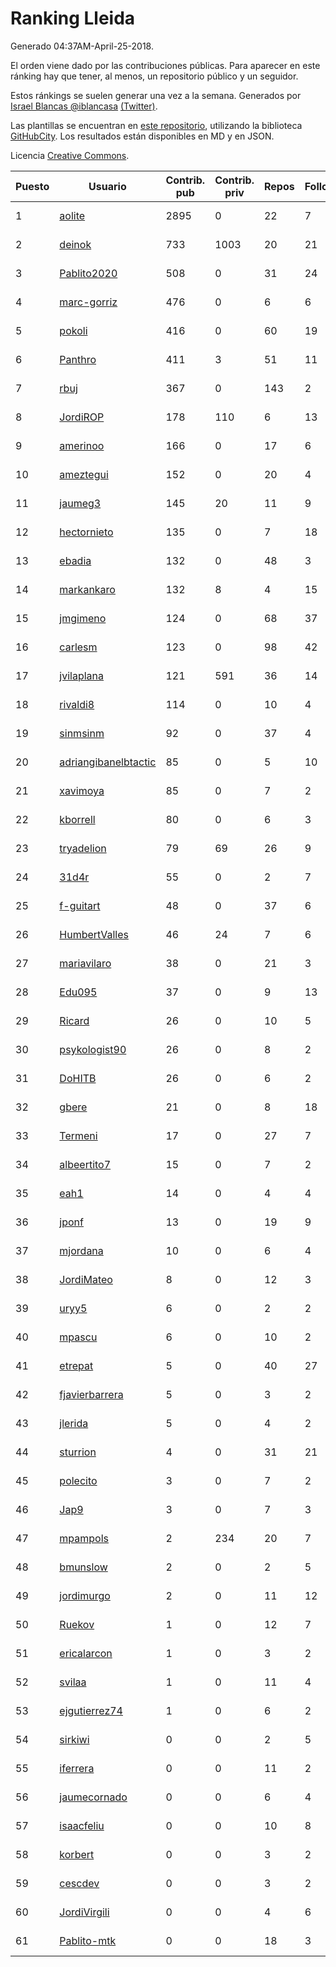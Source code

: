 # Ranking Lleida

Generado 04:37AM-April-25-2018.

El orden viene dado por las contribuciones públicas. Para aparecer en este ránking hay que tener, al menos, un repositorio público y un seguidor.

Estos ránkings se suelen generar una vez a la semana. Generados por [Israel Blancas @iblancasa](https://github.com/iblancasa/) [(Twitter)](https://twitter.com/iblancasa).

Las plantillas se encuentran en [este repositorio](https://github.com/iblancasa/GH-Spanish-Ranking), utilizando la biblioteca [GitHubCity](https://github.com/iblancasa/GitHubCity). Los resultados están disponibles en MD y en JSON.

Licencia [Creative Commons](https://creativecommons.org/licenses/by/4.0/).

| Puesto   |  Usuario  | Contrib. pub | Contrib. priv |Repos| Followers | Desde |  Avatar  |
|----------|-----------|--------------|---------------|-----|-----------|-------|----------|
|1|[aolite](https://github.com/aolite)|2895|0|22|7|2013-06-03|![aolite](https://avatars0.githubusercontent.com/u/4601466)|
|2|[deinok](https://github.com/deinok)|733|1003|20|21|2014-02-04|![deinok](https://avatars2.githubusercontent.com/u/6586053)|
|3|[Pablito2020](https://github.com/Pablito2020)|508|0|31|24|2016-04-24|![Pablito2020](https://avatars0.githubusercontent.com/u/18640261)|
|4|[marc-gorriz](https://github.com/marc-gorriz)|476|0|6|6|2016-06-02|![marc-gorriz](https://avatars1.githubusercontent.com/u/19705023)|
|5|[pokoli](https://github.com/pokoli)|416|0|60|19|2011-10-30|![pokoli](https://avatars0.githubusercontent.com/u/1160726)|
|6|[Panthro](https://github.com/Panthro)|411|3|51|11|2012-03-22|![Panthro](https://avatars3.githubusercontent.com/u/1565421)|
|7|[rbuj](https://github.com/rbuj)|367|0|143|2|2014-12-12|![rbuj](https://avatars2.githubusercontent.com/u/10171411)|
|8|[JordiROP](https://github.com/JordiROP)|178|110|6|13|2016-02-08|![JordiROP](https://avatars1.githubusercontent.com/u/17128072)|
|9|[amerinoo](https://github.com/amerinoo)|166|0|17|6|2015-02-16|![amerinoo](https://avatars0.githubusercontent.com/u/11027833)|
|10|[ameztegui](https://github.com/ameztegui)|152|0|20|4|2014-07-02|![ameztegui](https://avatars2.githubusercontent.com/u/8050937)|
|11|[jaumeg3](https://github.com/jaumeg3)|145|20|11|9|2016-07-14|![jaumeg3](https://avatars1.githubusercontent.com/u/20457801)|
|12|[hectornieto](https://github.com/hectornieto)|135|0|7|18|2014-04-15|![hectornieto](https://avatars0.githubusercontent.com/u/7302862)|
|13|[ebadia](https://github.com/ebadia)|132|0|48|3|2009-12-08|![ebadia](https://avatars3.githubusercontent.com/u/164689)|
|14|[markankaro](https://github.com/markankaro)|132|8|4|15|2017-05-24|![markankaro](https://avatars3.githubusercontent.com/u/28937427)|
|15|[jmgimeno](https://github.com/jmgimeno)|124|0|68|37|2011-04-08|![jmgimeno](https://avatars2.githubusercontent.com/u/718396)|
|16|[carlesm](https://github.com/carlesm)|123|0|98|42|2008-05-01|![carlesm](https://avatars3.githubusercontent.com/u/9011)|
|17|[jvilaplana](https://github.com/jvilaplana)|121|591|36|14|2011-04-15|![jvilaplana](https://avatars3.githubusercontent.com/u/732164)|
|18|[rivaldi8](https://github.com/rivaldi8)|114|0|10|4|2011-11-11|![rivaldi8](https://avatars1.githubusercontent.com/u/1187977)|
|19|[sinmsinm](https://github.com/sinmsinm)|92|0|37|4|2012-05-16|![sinmsinm](https://avatars1.githubusercontent.com/u/1745437)|
|20|[adriangibanelbtactic](https://github.com/adriangibanelbtactic)|85|0|5|10|2012-01-15|![adriangibanelbtactic](https://avatars1.githubusercontent.com/u/1331363)|
|21|[xavimoya](https://github.com/xavimoya)|85|0|7|2|2014-11-25|![xavimoya](https://avatars3.githubusercontent.com/u/9944686)|
|22|[kborrell](https://github.com/kborrell)|80|0|6|3|2015-02-17|![kborrell](https://avatars2.githubusercontent.com/u/11043037)|
|23|[tryadelion](https://github.com/tryadelion)|79|69|26|9|2013-03-05|![tryadelion](https://avatars2.githubusercontent.com/u/3778474)|
|24|[31d4r](https://github.com/31d4r)|55|0|2|7|2017-08-12|![31d4r](https://avatars1.githubusercontent.com/u/30953857)|
|25|[f-guitart](https://github.com/f-guitart)|48|0|37|6|2014-03-09|![f-guitart](https://avatars3.githubusercontent.com/u/6899142)|
|26|[HumbertValles](https://github.com/HumbertValles)|46|24|7|6|2017-02-13|![HumbertValles](https://avatars2.githubusercontent.com/u/25740901)|
|27|[mariavilaro](https://github.com/mariavilaro)|38|0|21|3|2015-01-13|![mariavilaro](https://avatars1.githubusercontent.com/u/10522884)|
|28|[Edu095](https://github.com/Edu095)|37|0|9|13|2015-04-07|![Edu095](https://avatars3.githubusercontent.com/u/11843087)|
|29|[Ricard](https://github.com/Ricard)|26|0|10|5|2009-12-13|![Ricard](https://avatars3.githubusercontent.com/u/167117)|
|30|[psykologist90](https://github.com/psykologist90)|26|0|8|2|2013-09-05|![psykologist90](https://avatars2.githubusercontent.com/u/5389123)|
|31|[DoHITB](https://github.com/DoHITB)|26|0|6|2|2016-01-19|![DoHITB](https://avatars1.githubusercontent.com/u/16784764)|
|32|[gbere](https://github.com/gbere)|21|0|8|18|2012-01-13|![gbere](https://avatars0.githubusercontent.com/u/1327334)|
|33|[Termeni](https://github.com/Termeni)|17|0|27|7|2014-03-10|![Termeni](https://avatars1.githubusercontent.com/u/6905912)|
|34|[albeertito7](https://github.com/albeertito7)|15|0|7|2|2017-02-13|![albeertito7](https://avatars1.githubusercontent.com/u/25740911)|
|35|[eah1](https://github.com/eah1)|14|0|4|4|2015-02-17|![eah1](https://avatars3.githubusercontent.com/u/11043022)|
|36|[jponf](https://github.com/jponf)|13|0|19|9|2013-03-13|![jponf](https://avatars2.githubusercontent.com/u/3852560)|
|37|[mjordana](https://github.com/mjordana)|10|0|6|4|2014-11-19|![mjordana](https://avatars1.githubusercontent.com/u/9840099)|
|38|[JordiMateo](https://github.com/JordiMateo)|8|0|12|3|2016-03-10|![JordiMateo](https://avatars3.githubusercontent.com/u/17766957)|
|39|[uryy5](https://github.com/uryy5)|6|0|2|2|2014-10-07|![uryy5](https://avatars1.githubusercontent.com/u/9052385)|
|40|[mpascu](https://github.com/mpascu)|6|0|10|2|2015-02-12|![mpascu](https://avatars3.githubusercontent.com/u/10977699)|
|41|[etrepat](https://github.com/etrepat)|5|0|40|27|2009-11-04|![etrepat](https://avatars0.githubusercontent.com/u/148851)|
|42|[fjavierbarrera](https://github.com/fjavierbarrera)|5|0|3|2|2014-12-16|![fjavierbarrera](https://avatars1.githubusercontent.com/u/10211156)|
|43|[jlerida](https://github.com/jlerida)|5|0|4|2|2015-05-12|![jlerida](https://avatars1.githubusercontent.com/u/12414567)|
|44|[sturrion](https://github.com/sturrion)|4|0|31|21|2013-08-23|![sturrion](https://avatars3.githubusercontent.com/u/5296219)|
|45|[polecito](https://github.com/polecito)|3|0|7|2|2013-07-30|![polecito](https://avatars1.githubusercontent.com/u/5122186)|
|46|[Jap9](https://github.com/Jap9)|3|0|7|3|2016-02-09|![Jap9](https://avatars1.githubusercontent.com/u/17140922)|
|47|[mpampols](https://github.com/mpampols)|2|234|20|7|2010-11-12|![mpampols](https://avatars1.githubusercontent.com/u/479534)|
|48|[bmunslow](https://github.com/bmunslow)|2|0|2|5|2010-06-03|![bmunslow](https://avatars1.githubusercontent.com/u/295192)|
|49|[jordimurgo](https://github.com/jordimurgo)|2|0|11|12|2013-10-23|![jordimurgo](https://avatars2.githubusercontent.com/u/5759992)|
|50|[Ruekov](https://github.com/Ruekov)|1|0|12|7|2010-12-27|![Ruekov](https://avatars0.githubusercontent.com/u/537713)|
|51|[ericalarcon](https://github.com/ericalarcon)|1|0|3|2|2013-08-28|![ericalarcon](https://avatars2.githubusercontent.com/u/5327861)|
|52|[svilaa](https://github.com/svilaa)|1|0|11|4|2013-09-23|![svilaa](https://avatars0.githubusercontent.com/u/5521724)|
|53|[ejgutierrez74](https://github.com/ejgutierrez74)|1|0|6|2|2015-03-14|![ejgutierrez74](https://avatars2.githubusercontent.com/u/11474846)|
|54|[sirkiwi](https://github.com/sirkiwi)|0|0|2|5|2011-07-01|![sirkiwi](https://avatars2.githubusercontent.com/u/888555)|
|55|[iferrera](https://github.com/iferrera)|0|0|11|2|2011-09-23|![iferrera](https://avatars0.githubusercontent.com/u/1073857)|
|56|[jaumecornado](https://github.com/jaumecornado)|0|0|6|4|2011-02-14|![jaumecornado](https://avatars0.githubusercontent.com/u/617176)|
|57|[isaacfeliu](https://github.com/isaacfeliu)|0|0|10|8|2008-04-10|![isaacfeliu](https://avatars0.githubusercontent.com/u/6287)|
|58|[korbert](https://github.com/korbert)|0|0|3|2|2013-03-08|![korbert](https://avatars2.githubusercontent.com/u/3808843)|
|59|[cescdev](https://github.com/cescdev)|0|0|3|2|2013-09-20|![cescdev](https://avatars0.githubusercontent.com/u/5502251)|
|60|[JordiVirgili](https://github.com/JordiVirgili)|0|0|4|6|2013-11-27|![JordiVirgili](https://avatars3.githubusercontent.com/u/6048532)|
|61|[Pablito-mtk](https://github.com/Pablito-mtk)|0|0|18|3|2016-09-29|![Pablito-mtk](https://avatars2.githubusercontent.com/u/22517501)|
